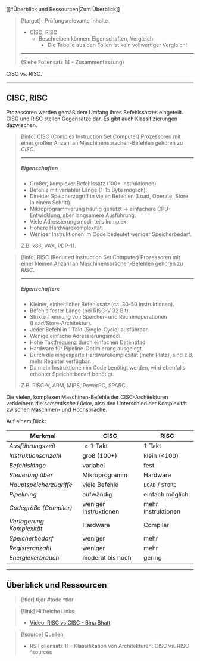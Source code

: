 [[#Überblick und Ressourcen|Zum Überblick]]

>[!target]- Prüfungsrelevante Inhalte
>- CISC, RISC
>	- Beschreiben können: Eigenschaften, Vergleich
>		- Die Tabelle aus den Folien ist kein vollwertiger Vergleich!
>
>---
>(Siehe Foliensatz 14 - Zusammenfassung)

CISC vs. RISC.

---
## CISC, RISC

Prozessoren werden gemäß dem Umfang ihres Befehlssatzes eingeteilt. CISC und RISC stellen Gegensätze dar. Es gibt auch Klassifizierungen dazwischen.

>[!info] CISC (Complex Instruction Set Computer)
>Prozessoren mit einer großen Anzahl an Maschinensprachen-Befehlen gehören zu *CISC*.
>
>---
>##### Eigenschaften
>
>- Großer, komplexer Befehlssatz (100+ Instruktionen).
>- Befehle mit variabler Länge (1-15 Byte möglich).
>- Direkter Speicherzugriff in vielen Befehlen (Load, Operate, Store in einem Schritt).
>- Mikroprogrammierung häufig genutzt → einfachere CPU-Entwicklung, aber langsamere Ausführung.
>- Viele Adressierungsmodi, teils komplex.
>- Höhere Hardwarekomplexität.
>- Weniger Instruktionen im Code bedeutet weniger Speicherbedarf.
>
>Z.B. x86, VAX, PDP-11.

>[!info] RISC (Reduced Instruction Set Computer)
>Prozessoren mit einer kleinen Anzahl an Maschinensprachen-Befehlen gehören zu *RISC*.
>
>---
>##### Eigenschaften:
>
>- Kleiner, einheitlicher Befehlssatz (ca. 30-50 Instruktionen).
>- Befehle fester Länge (bei RISC-V 32 Bit).
>- Strikte Trennung von Speicher- und Rechenoperationen (Load/Store-Architektur).
>- Jeder Befehl in 1 Takt (Single-Cycle) ausführbar.
>- Wenige einfache Adressierungsmodi.
>- Hohe Taktfrequenz durch einfachen Datenpfad.
>- Hardware für Pipeline-Optimierung ausgelegt.
>- Durch die eingesparte Hardwarekomplexität (mehr Platz), sind z.B. mehr Register verfügbar.
>- Da mehr Instruktionen im Code benötigt werden, wird ebenfalls erhöhter Speicherbedarf benötigt.
>
>Z.B. RISC-V, ARM, MIPS, PowerPC, SPARC.

Die vielen, komplexen Maschinen-Befehle der CISC-Architekturen verkleinern die *semantische Lücke*, also den Unterschied der Komplexität zwischen Maschinen- und Hochsprache.

Auf einem Blick:

| Merkmal                   | CISC                  | RISC               |
| ------------------------- | --------------------- | ------------------ |
| *Ausführungszeit*         | $\geq1$ Takt          | $1$ Takt           |
| *Instruktionsanzahl*      | groß (100+)           | klein (<100)       |
| *Befehlslänge*            | variabel              | fest               |
| *Steuerung über*          | Mikroprogramm         | Hardware           |
| *Hauptspeicherzugriffe*   | viele Befehle         | `LOAD` / `STORE`   |
| *Pipelining*              | aufwändig             | einfach möglich    |
| *Codegröße (Compiler)*    | weniger Instruktionen | mehr Instruktionen |
| *Verlagerung Komplexität* | Hardware              | Compiler           |
| *Speicherbedarf*          | weniger               | mehr               |
| *Registeranzahl*          | weniger               | mehr               |
| *Energieverbrauch*        | moderat bis hoch      | gering             |

---
## Überblick und Ressourcen

>[!tldr] tl;dr
>#todo
>^tldr

>[!link] Hilfreiche Links
>- [Video: RISC vs CISC - Bina Bhatt](https://www.youtube.com/watch?v=bTCuFmY0sUg)

>[!source] Quellen
>- RS Foliensatz 11 - Klassifikation von Architekturen: CISC vs. RISC
>^sources
